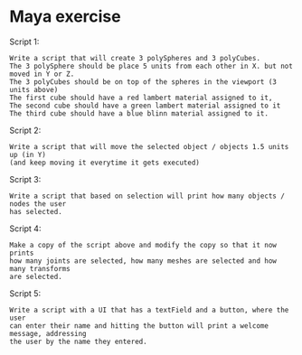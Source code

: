 # Maya exercise
 
Script 1:

	Write a script that will create 3 polySpheres and 3 polyCubes.
	The 3 polySphere should be place 5 units from each other in X. but not moved in Y or Z.
	The 3 polyCubes should be on top of the spheres in the viewport (3 units above)
	The first cube should have a red lambert material assigned to it,
	The second cube should have a green lambert material assigned to it
	The third cube should have a blue blinn material assigned to it.

Script 2:

	Write a script that will move the selected object / objects 1.5 units up (in Y)
	(and keep moving it everytime it gets executed)

Script 3:

	Write a script that based on selection will print how many objects / nodes the user
	has selected.

Script 4:

	Make a copy of the script above and modify the copy so that it now prints
	how many joints are selected, how many meshes are selected and how many transforms
	are selected.

Script 5:

	Write a script with a UI that has a textField and a button, where the user
	can enter their name and hitting the button will print a welcome message, addressing
	the user by the name they entered.
